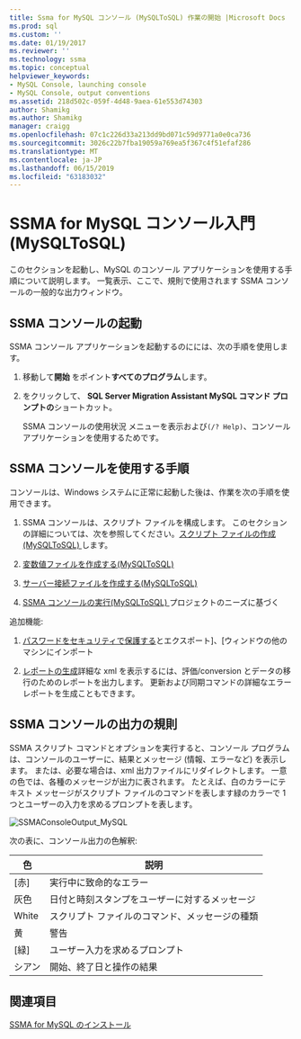 ```yaml
---
title: Ssma for MySQL コンソール (MySQLToSQL) 作業の開始 |Microsoft Docs
ms.prod: sql
ms.custom: ''
ms.date: 01/19/2017
ms.reviewer: ''
ms.technology: ssma
ms.topic: conceptual
helpviewer_keywords:
- MySQL Console, launching console
- MySQL Console, output conventions
ms.assetid: 218d502c-059f-4d48-9aea-61e553d74303
author: Shamikg
ms.author: Shamikg
manager: craigg
ms.openlocfilehash: 07c1c226d33a213dd9bd071c59d9771a0e0ca736
ms.sourcegitcommit: 3026c22b7fba19059a769ea5f367c4f51efaf286
ms.translationtype: MT
ms.contentlocale: ja-JP
ms.lasthandoff: 06/15/2019
ms.locfileid: "63183032"
---
```

# <a name="getting-started-with-ssma-for-mysql-console-mysqltosql"></a>SSMA for MySQL コンソール入門 (MySQLToSQL)
このセクションを起動し、MySQL のコンソール アプリケーションを使用する手順について説明します。 一覧表示、ここで、規則で使用されます SSMA コンソールの一般的な出力ウィンドウ。  
  
## <a name="launching-ssma-console"></a>SSMA コンソールの起動  
SSMA コンソール アプリケーションを起動するのにには、次の手順を使用します。  
  
1.  移動して**開始** をポイント**すべてのプログラム**します。  
  
2.  をクリックして、 **SQL Server Migration Assistant MySQL コマンド プロンプトの**ショートカット。  
  
    SSMA コンソールの使用状況 メニューを表示および`(/? Help)`、コンソール アプリケーションを使用するためです。  
  
## <a name="procedure-for-using-the-ssma-console"></a>SSMA コンソールを使用する手順  
コンソールは、Windows システムに正常に起動した後は、作業を次の手順を使用できます。  
  
1.  SSMA コンソールは、スクリプト ファイルを構成します。 このセクションの詳細については、次を参照してください。[スクリプト ファイルの作成&#40;MySQLToSQL&#41; ](../../ssma/mysql/creating-script-files-mysqltosql.md)します。  
  
2.  [変数値ファイルを作成する&#40;MySQLToSQL&#41;](../../ssma/mysql/creating-variable-value-files-mysqltosql.md)  
  
3.  [サーバー接続ファイルを作成する&#40;MySQLToSQL&#41;](../../ssma/mysql/creating-the-server-connection-files-mysqltosql.md)  
  
4.  [SSMA コンソールの実行&#40;MySQLToSQL&#41; ](../../ssma/mysql/executing-the-ssma-console-mysqltosql.md)プロジェクトのニーズに基づく  
  
追加機能:  
  
1.  [パスワードをセキュリティで保護する](managing-passwords-mysqltosql.md)とエクスポート]、[ウィンドウの他のマシンにインポート  
  
2.  [レポートの生成](generating-reports-mysqltosql.md)詳細な xml を表示するには、評価/conversion とデータの移行のためのレポートを出力します。 更新および同期コマンドの詳細なエラー レポートを生成こともできます。  
  
## <a name="ssma-console-output-conventions"></a>SSMA コンソールの出力の規則  
SSMA スクリプト コマンドとオプションを実行すると、コンソール プログラムは、コンソールのユーザーに、結果とメッセージ (情報、エラーなど) を表示します。 または、必要な場合は、xml 出力ファイルにリダイレクトします。 一意の色では、各種のメッセージが出力に表されます。 たとえば、白のカラーにテキスト メッセージがスクリプト ファイルのコマンドを表します緑のカラーで 1 つとユーザーの入力を求めるプロンプトを表します。  
  
![SSMAConsoleOutput_MySQL](../../ssma/mysql/media/ssmaconsoleoutput_mysql.jpg "SSMAConsoleOutput_MySQL")  
  
次の表に、コンソール出力の色解釈:  
  
|色|説明|  
|---------|---------------|  
|[赤]|実行中に致命的なエラー|  
|灰色|日付と時刻スタンプをユーザーに対するメッセージ|  
|White|スクリプト ファイルのコマンド、メッセージの種類|  
|黄|警告|  
|[緑]|ユーザー入力を求めるプロンプト|  
|シアン|開始、終了日と操作の結果|  
  
## <a name="see-also"></a>関連項目  
[SSMA for MySQL のインストール](installing-ssma-for-mysql-mysqltosql.md)  
  
